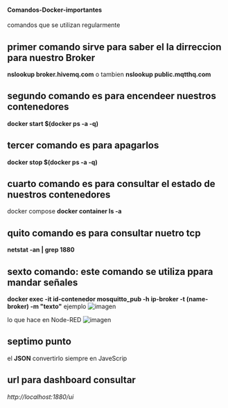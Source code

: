 #### Comandos-Docker-importantes
comandos que se utilizan regularmente

## primer comando sirve para saber el la dirreccion para nuestro Broker
**nslookup broker.hivemq.com**         o tambien
**nslookup public.mqtthq.com**

## segundo comando es para encendeer nuestros contenedores
**docker start $(docker ps -a -q)**

## tercer comando es para apagarlos
**docker stop $(docker ps -a -q)**

## cuarto comando es para consultar el estado de nuestros contenedores
docker compose
**docker container ls -a**

## quito comando es para consultar nuetro tcp
**netstat -an | grep 1880**

## sexto comando: este comando se utiliza ppara mandar señales
**docker exec -it id-contenedor mosquitto_pub -h ip-broker -t (name-broker) -m "texto"**
ejemplo 
![imagen](https://github.com/URIEL0ARTURO0DOMINGUEZ0VELAZQUEZ/Comandos-Docker-importantes/assets/136390705/edb122bb-48af-4297-af13-219e9b899ac0)

lo que hace en Node-RED
![imagen](https://github.com/URIEL0ARTURO0DOMINGUEZ0VELAZQUEZ/Comandos-Docker-importantes/assets/136390705/07a58614-57be-4449-80ad-6ba8108e8f76)

## septimo punto 
el **JSON** convertirlo siempre en JaveScrip 

## url para dashboard consultar
*http://localhost:1880/ui*




